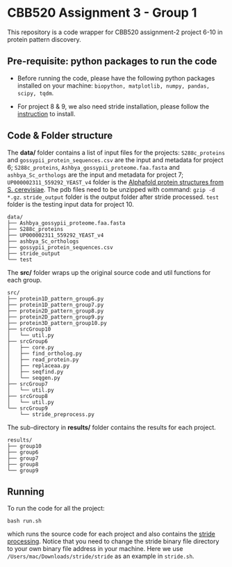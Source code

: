 # CBB520 Assignment 3 - Group 1 
This repository is a code wrapper for CBB520 assignment-2 project 6-10 in protein pattern discovery.

## Pre-requisite: python packages to run the code
* Before running the code, please have the following python packages installed on your machine: 
```biopython, matplotlib, numpy, pandas, scipy, tqdm```.
  
* For project 8 & 9, we also need stride installation, please follow the [instruction](https://webclu.bio.wzw.tum.de/stride/install.html) to install.

## Code & Folder structure
The **data/** folder contains a list of input files for the projects: `S288c_proteins` and `gossypii_protein_sequences.csv` are the input and metadata 
for project 6; `S288c_proteins`, `Ashbya_gossypii_proteome.faa.fasta` and `ashbya_Sc_orthologs` are the input and metadata for project 7;
`UP000002311_559292_YEAST_v4` folder is the [Alphafold protein structures from S. cerevisiae](https://ftp.ebi.ac.uk/pub/databases/alphafold/latest/).
The pdb files need to be unzipped with command: `gzip -d *.gz`.
`stride_output` folder is the output folder after stride processed. `test` folder is the testing input data for project 10. 
```
data/
├── Ashbya_gossypii_proteome.faa.fasta
├── S288c_proteins
├── UP000002311_559292_YEAST_v4
├── ashbya_Sc_orthologs
├── gossypii_protein_sequences.csv
├── stride_output
└── test
```

The **src/** folder wraps up the original source code and util functions for each group. 

```
src/
├── protein1D_pattern_group6.py
├── protein1D_pattern_group7.py
├── protein2D_pattern_group8.py
├── protein2D_pattern_group9.py
├── protein3D_pattern_group10.py
├── srcGroup10
│   └── util.py
├── srcGroup6
│   ├── core.py
│   ├── find_ortholog.py
│   ├── read_protein.py
│   ├── replaceaa.py
│   ├── seqfind.py
│   └── seqgen.py
├── srcGroup7
│   └── util.py
├── srcGroup8
│   └── util.py
└── srcGroup9
    └── stride_preprocess.py
```

The sub-directory in **results/** folder contains the results for each project.

```
results/
├── group10
├── group6
├── group7
├── group8
└── group9
```

## Running
To run the code for all the project: 
```shell
bash run.sh
```
which runs the source code for each project and also contains the [stride processing](stride.sh). 
Notice that you need to change the stride binary file directory to your own binary file address in your machine. 
Here we use `/Users/mac/Downloads/stride/stride` as an example in `stride.sh`.

